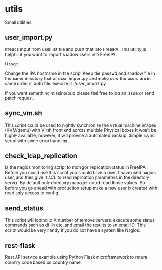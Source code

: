 utils
========

Small utilities

user_import.py 
--------------

Itreads input from user.list file and push that into FreeIPA. This utility is helpful if you want to import shadow users into FreeIPA.

Usage:

Change the IPA hostname in the script
Keep the passwd and shadow file in the same directory that of user_import.py and make sure the users are in same order in both file.
execute it ./user_import.py

If you want something missing/bug please feel free to log an issue or send patch request.


sync_vm.sh
----------

This script could be used to nightly synchronize the virtual machine images (KVM/qemu) with Virsh front end across multiple Physical boxes
It won't be highly available, however, it will provide a automated backup. Simple rsync script with some error handling.

check_ldap_replication
----------------------

Is the nagios monitoring script to monigor replication status in FreeIPA. Before you could use this script you should have a user, I have used nagios user, and then give it ACL to read replication parameters in the directory server. By default only directory manager could read those values. So before you go ahead with production setup make a new user is created with read only access to config.

send_status
--------------

This script will loging to X number of remove servers, execute some status commands such as df -h etc, and email the results to an email ID. This script would be very handy if you do not have a system like Nagios.

rest-flask
-------------

Rest API service example using Python Flask microframework to return country code based on country name.

